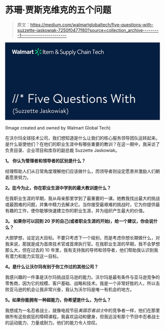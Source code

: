 # 苏珊·贾斯克维克的五个问题

> 原文：<https://medium.com/walmartglobaltech/five-questions-with-suzzette-jaskowiak-7250f0477f80?source=collection_archive---------1----------------------->

![](img/69bbd7de747147c3cc42e45a1bc37361.png)

(Image created and owned by Walmart Global Tech)

在沃尔玛全球技术公司，我们想知道是什么让我们的核心服务领导团队运转起来。是什么驱使他们？在他们的职业生涯中有哪些重要的教训？在这一期中，我采访了负责目录、企业项目和库存的副总裁 Suzzette Jaskowiak。

**1。** **你认为管理者和领导者的区别是什么？**

经理帮助人们从日常角度理解他们应该做什么，而领导者则设定愿景并激励人们朝着愿景努力。

**2。迄今为止，你在职业生涯中学到的最大教训是什么？**

在我职业生涯的早期，我从母亲那里学到了最重要的一课。她教我找出最大的挑战或最困难的问题，并集中精力去解决它。当你接受最艰难的挑战时，它为你提供最有趣的工作，使你能够快速建立你的职业生涯，并为组织产生最大的价值。

**3。** **如果你可以回到 20 岁的自己(或者职业生涯的开始)，给一个建议，你会说什么？**

大胆梦想，设定远大目标。不要只考虑下一个级别，而是考虑你想长期做什么，对我来说，那就是成为首席技术官或首席执行官。在我职业生涯的早期，我不会梦想那么大，但在过去的 10 年里，我有支持我的导师和领导者，他们帮助我认识到我有潜力和能力实现这一目标。

**4。是什么让沃尔玛有别于你工作过的其他公司？**

我感兴趣的一件事是沃尔玛挑战亚马逊的能力。沃尔玛是最有条件与亚马逊竞争的零售商，因为它的规模、客户基础、战略和技术。我是一个非常好胜的人，所以击败亚马逊的机会让我非常兴奋，我认为沃尔玛是唯一有机会的地方。

**5。如果你能拥有一种超能力，你希望是什么，为什么？**

我想成为一名忍者战士，就像电视节目*美国忍者战士*中的竞争者一样，他们在那里做所有这些疯狂的障碍课程。我喜欢运动和健身，但我远没有那个节目中忍者战士的运动能力、力量或耐力。他们的能力令人惊叹。